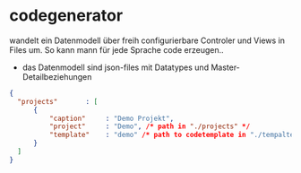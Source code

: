 # codegenerator
wandelt ein Datenmodell über freih configurierbare Controler und Views in Files um. So kann mann für jede Sprache code erzeugen..
* das Datenmodell sind json-files mit Datatypes und Master-Detailbeziehungen

```json
{
  "projects"       : [
      {
          "caption"     : "Demo Projekt",
          "project"     : "Demo", /* path in "./projects" */
          "template"    : "demo" /* path to codetemplate in "./tempaltes/" */
      }
  ]
}
```